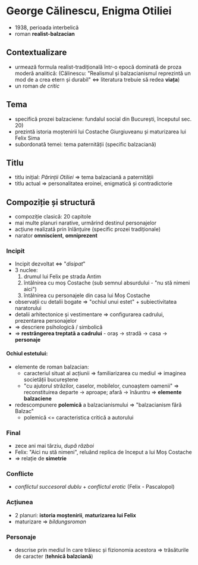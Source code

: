 George Călinescu, Enigma Otiliei
===

* 1938, perioada interbelică
* roman **realist-balzacian**

## Contextualizare

* urmează formula realist-tradițională într-o epocă dominată de proza moderă analitică: (Călinescu: "Realismul și balzacianismul reprezintă un mod de a crea etern și durabil" <=> literatura trebuie să redea **viața**)
* un roman *de critic*

## Tema

* specifică prozei balzaciene: fundalul social din București, începutul sec. 20)
* prezintă istoria moștenirii lui Costache Giurgiuveanu și maturizarea lui Felix Sima
* subordonată temei: tema paternității (specific balzaciană)

## Titlu

* titlu inițial: *Părinții Otiliei* => tema balzaciană a paternității
* titlu actual => personalitatea eroinei, enigmatică și contradictorie

## Compoziție și structură

* compoziție clasică: 20 capitole
* mai multe planuri narative, urmărind destinul personajelor
* acțiune realizată prin înlănțuire (specific prozei tradiționale)
* narator **omniscient**, **omniprezent**

### Incipit

* Incipit dezvoltat <=> "*disipat*"
* 3 nuclee:
	1. drumul lui Felix pe strada Antim
	2. întâlnirea cu moș Costache (sub semnul absurdului - "nu stă nimeni aici")
	3. întâlnirea cu personajele din casa lui Moș Costache
* observații cu detalii bogate => "ochiul unui estet" + subiectivitatea naratorului
* detalii arhitectonice și vestimentare => configurarea cadrului, prezentarea personajelor
* => descriere psihologică / simbolică
* => **restrângerea treptată a cadrului** - oraș -> stradă -> casa -> **personaje**

#### Ochiul estetului:

* elemente de roman balzacian:
	* caracteriul situat al acțiunii => familiarizarea cu mediul
	  => imaginea societății bucureștene
	* "cu ajutorul străzilor, caselor, mobilelor, cunoaștem oamenii"
	  => reconstituirea departe -> aproape; afară -> înăuntru
	  => **elemente balzaciene**
* redescompunere **polemică** a balzacianismului => "balzacianism fără Balzac"
	* polemică <= caracteristica critică a autorului

### Final

* zece ani mai târziu, *după război*
* Felix: "Aici nu stă nimeni", reluând replica de început a lui Moș Costache
* => relație de **simetrie**

### Conflicte

* *conflictul succesoral dublu* + *conflictul erotic* (Felix - Pascalopol)

### Acțiunea

* 2 planuri: **istoria moștenirii**, **maturizarea lui Felix**
* maturizare => *bildungsroman*

### Personaje

* descrise prin mediul în care trăiesc și fizionomia acestora => trăsăturile de caracter (**tehnică balzciană**)

